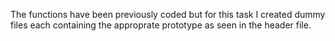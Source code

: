 The functions have been previously coded but for this task I created dummy files each containing the approprate prototype as seen in the header file.
